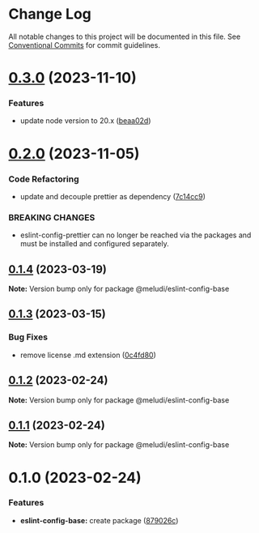 # Change Log

All notable changes to this project will be documented in this file.
See [Conventional Commits](https://conventionalcommits.org) for commit guidelines.

# [0.3.0](https://github.com/meludi/eslint-config/compare/@meludi/eslint-config-base@0.2.0...@meludi/eslint-config-base@0.3.0) (2023-11-10)

### Features

- update node version to 20.x ([beaa02d](https://github.com/meludi/eslint-config/commit/beaa02d9bd4f20babf266eb4ffba050f1eb7432e))

# [0.2.0](https://github.com/meludi/eslint-config/compare/@meludi/eslint-config-base@0.1.4...@meludi/eslint-config-base@0.2.0) (2023-11-05)

### Code Refactoring

- update and decouple prettier as dependency ([7c14cc9](https://github.com/meludi/eslint-config/commit/7c14cc950989576126e73bcd9a1e67c67aa8ad54))

### BREAKING CHANGES

- eslint-config-prettier can no longer be reached via the packages and must be
  installed and configured separately.

## [0.1.4](https://github.com/meludi/eslint-config/compare/@meludi/eslint-config-base@0.1.3...@meludi/eslint-config-base@0.1.4) (2023-03-19)

**Note:** Version bump only for package @meludi/eslint-config-base

## [0.1.3](https://github.com/meludi/eslint-config/compare/@meludi/eslint-config-base@0.1.2...@meludi/eslint-config-base@0.1.3) (2023-03-15)

### Bug Fixes

- remove license .md extension ([0c4fd80](https://github.com/meludi/eslint-config/commit/0c4fd80771fe7317e53b1a243c454aa46e122577))

## [0.1.2](https://github.com/meludi/eslint-config/compare/@meludi/eslint-config-base@0.1.1...@meludi/eslint-config-base@0.1.2) (2023-02-24)

**Note:** Version bump only for package @meludi/eslint-config-base

## [0.1.1](https://github.com/meludi/eslint-config/compare/@meludi/eslint-config-base@0.1.0...@meludi/eslint-config-base@0.1.1) (2023-02-24)

**Note:** Version bump only for package @meludi/eslint-config-base

# 0.1.0 (2023-02-24)

### Features

- **eslint-config-base:** create package ([879026c](https://github.com/meludi/eslint-config/commit/879026c172df3dc10753ceb91a7424f87c08b6e3))
